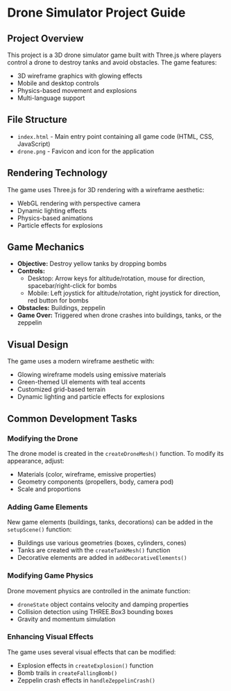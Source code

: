 # Drone Simulator Project Guide

## Project Overview
This project is a 3D drone simulator game built with Three.js where players control a drone to destroy tanks and avoid obstacles. The game features:

- 3D wireframe graphics with glowing effects
- Mobile and desktop controls
- Physics-based movement and explosions
- Multi-language support

## File Structure
- `index.html` - Main entry point containing all game code (HTML, CSS, JavaScript)
- `drone.png` - Favicon and icon for the application

## Rendering Technology
The game uses Three.js for 3D rendering with a wireframe aesthetic:
- WebGL rendering with perspective camera
- Dynamic lighting effects
- Physics-based animations
- Particle effects for explosions

## Game Mechanics
- **Objective:** Destroy yellow tanks by dropping bombs
- **Controls:** 
  - Desktop: Arrow keys for altitude/rotation, mouse for direction, spacebar/right-click for bombs
  - Mobile: Left joystick for altitude/rotation, right joystick for direction, red button for bombs
- **Obstacles:** Buildings, zeppelin
- **Game Over:** Triggered when drone crashes into buildings, tanks, or the zeppelin

## Visual Design
The game uses a modern wireframe aesthetic with:
- Glowing wireframe models using emissive materials
- Green-themed UI elements with teal accents
- Customized grid-based terrain
- Dynamic lighting and particle effects for explosions

## Common Development Tasks

### Modifying the Drone
The drone model is created in the `createDroneMesh()` function. To modify its appearance, adjust:
- Materials (color, wireframe, emissive properties)
- Geometry components (propellers, body, camera pod)
- Scale and proportions

### Adding Game Elements
New game elements (buildings, tanks, decorations) can be added in the `setupScene()` function:
- Buildings use various geometries (boxes, cylinders, cones)
- Tanks are created with the `createTankMesh()` function
- Decorative elements are added in `addDecorativeElements()`

### Modifying Game Physics
Drone movement physics are controlled in the animate function:
- `droneState` object contains velocity and damping properties
- Collision detection using THREE.Box3 bounding boxes
- Gravity and momentum simulation

### Enhancing Visual Effects
The game uses several visual effects that can be modified:
- Explosion effects in `createExplosion()` function
- Bomb trails in `createFallingBomb()`
- Zeppelin crash effects in `handleZeppelinCrash()`